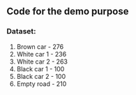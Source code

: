 ## Code for the demo purpose

### Dataset:

1) Brown car - 276
2) White car 1 - 236
3) White car 2 - 263
4) Black car 1 - 100
5) Black car 2 - 100
6) Empty road - 210